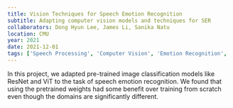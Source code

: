 ```yaml
---
title: Vision Techniques for Speech Emotion Recognition 
subtitle: Adapting computer vision models and techniques for SER
collaborators: Dong Hyun Lee, James Li, Sanika Natu
location: CMU
year: 2021
date: 2021-12-01
tags: ['Speech Processing', 'Computer Vision', 'Emotion Recognition', 'PyTorch']
---
```


In this project, we adapted pre-trained image classification models like ResNet and ViT to the task of speech emotion recognition. We found that using the pretrained weights had some benefit over training from scratch even though the domains are significantly different.
